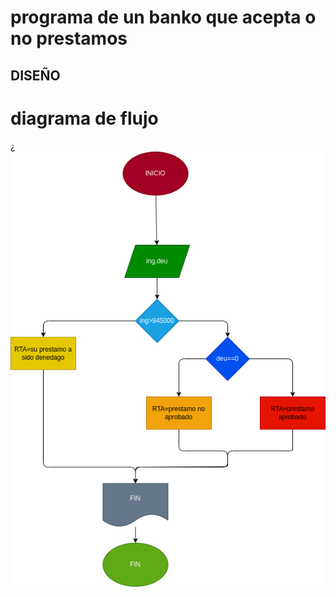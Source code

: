 #   programa de un banko que acepta o no prestamos

## DISEÑO
# diagrama de flujo
¿
![diagrama de flujo](diagrama.png "diagrama de flujo")
